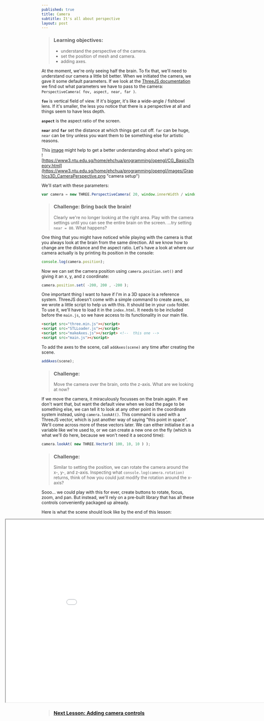 ```yaml
---
published: true
title: Camera
subtitle: It's all about perspective
layout: post
---
```


> ### Learning objectives:
>
> * understand the perspective of the camera.
> * set the position of mesh and camera.
> * adding axes.

At the moment, we're only seeing half the brain. To fix that, we'll need to understand our camera a little bit better.
When we initiated the camera, we gave it some default parameters. If we look at the [ThreeJS documentation](http://threejs.org/docs/api/cameras/PerspectiveCamera.html) we find out what parameters we have to pass to the camera: `PerspectiveCamera( fov, aspect, near, far )`.

**`fov`** is vertical field of view. If it's bigger, it's like a wide-angle / fishbowl lens. If it's smaller, the less you notice that there is a perspective at all and things seem to have less depth.

**`aspect`** is the aspect ratio of the screen.

**`near`** and **`far`** set the distance at which things get cut off. `far` can be huge, `near` can be tiny unless you want them to be something else for artistic reasons.

This [image](https://www3.ntu.edu.sg/home/ehchua/programming/opengl/CG_BasicsTheory.html) might help to get a better understanding about what's going on:
![https://www3.ntu.edu.sg/home/ehchua/programming/opengl/CG_BasicsTheory.html](https://www3.ntu.edu.sg/home/ehchua/programming/opengl/images/Graphics3D_CameraPerspective.png "camera setup")

We'll start with these parameters:

```js
var camera = new THREE.PerspectiveCamera( 20, window.innerWidth / window.innerHeight, 0.1, 100000 );
```

> ### Challenge: Bring back the brain!
>
> Clearly we're no longer looking at the right area. Play with the camera settings until you can see the entire brain on the screen.
> ...try setting `near = 80`. What happens?

One thing that you might have noticed while playing with the camera is that you always look at the brain from the same direction. All we know how to change are the distance and the aspect ratio. Let's have a look at where our camera actually is by printing its position in the console:
```js
console.log(camera.position);
```

Now we can set the camera position using `camera.position.set()` and giving it an x, y, and z coordinate:

```js
camera.position.set( -200, 200 , -200 );
```

One important thing I want to have if I'm in a 3D space is a reference system. ThreeJS doesn't come with a simple command to create axes, so we wrote a little script to help us with this. It should be in your `code` folder. To use it, we'll have to load it in the `index.html`. It needs to be included before the `main.js`, so we have access to its functionality in our main file.   

```html
<script src="three.min.js"></script>
<script src="STLLoader.js"></script>
<script src="makeAxes.js"></script> <!--  this one -->
<script src="main.js"></script>
```

To add the axes to the scene, call `addAxes(scene)` any time after creating the scene.
```js
addAxes(scene);
```

> ### Challenge:
> Move the camera over the brain, onto the z-axis. What are we looking at now?

If we move the camera, it miraculously focusses on the brain again. If we don't want that, but want the default view when we load the page to be something else, we can tell it to look at any other point in the coordinate system instead, using `camera.lookAt()`. This command is used with a ThreeJS vector, which is just another way of saying "this point in space". We'll come across more of these vectors later. We can either initialise it as a variable like we're used to, or we can create a new one on the fly (which is what we'll do here, because we won't need it a second time):

```js
camera.lookAt( new THREE.Vector3( 100, 10, 10 ) );
```

> ### Challenge:
> Similar to setting the position, we can rotate the camera around the x-, y-, and z-axis.
> Inspecting what `console.log(camera.rotation)`
> returns, think of how you could just modify the rotation around the x-axis?

Sooo... we could play with this for ever, create buttons to rotate, focus, zoom, and pan. But instead, we'll rely on a pre-built library that has all these controls conveniently packaged up already.

Here is what the scene should look like by the end of this lesson:
<iframe style="position: relative; left: -120px; overflow: hidden;" scrolling='no' src="code/lesson-04.html" width="1000" height="600"></iframe>

> ### [Next Lesson: Adding camera controls](./5-control)

